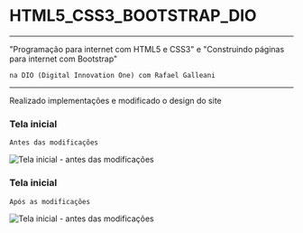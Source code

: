 # HTML5_CSS3_BOOTSTRAP_DIO
---

"Programação para internet com HTML5 e CSS3" e "Construindo páginas para internet com Bootstrap"

	na DIO (Digital Innovation One) com Rafael Galleani

---

Realizado implementações e modificado o design do site

### Tela inicial
	Antes das modificações
![Tela inicial - antes das modificações](https://i.imgur.com/zNuPZGf.png "Tela inicial - após as modificações")


### Tela inicial
	Após as modificações
![Tela inicial - antes das modificações](https://i.imgur.com/PfsYlf7.png "Tela inicial - antes das modificações")
